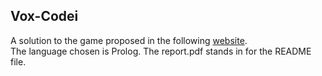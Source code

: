 ## Vox-Codei
A solution to the game proposed in the following [website](https://www.codingame.com/training/hard/vox-codei-episode-1). <br>
The language chosen is Prolog.
The report.pdf stands in for the README file.

